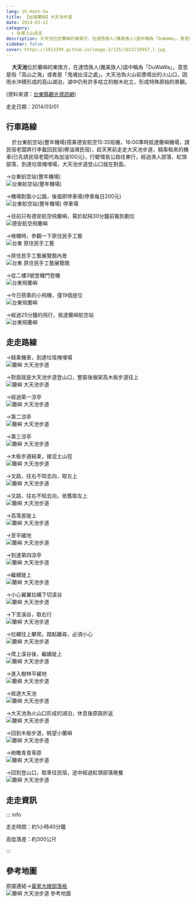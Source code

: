 ```yaml
---
lang: zh-Hant-tw
title: 【台東蘭嶼】大天池步道
date: 2014-03-12
category: 
  - 台東上山走走
description: 大天池位於蘭嶼的東南方，在達悟族人(雅美族人)語中稱為「DuWaWa」，意思是指「高山之海」或者是「鬼魂出沒之處」。大天池為火山岩漿噴出的火山口，因雨水沖積形成的高山湖泊，湖中仍有許多枯立的樹木屹立，形成特殊原始的景觀。
sidebar: false
cover: https://1013399.github.io/image-2/115/1021718957_l.jpg
---
```


    **大天池**位於蘭嶼的東南方，在達悟族人(雅美族人)語中稱為「DuWaWa」，意思是指「高山之海」或者是「鬼魂出沒之處」。大天池為火山岩漿噴出的火山口，因雨水沖積形成的高山湖泊，湖中仍有許多枯立的樹木屹立，形成特殊原始的景觀。

<!-- more -->

(資料來源：[台東縣觀光資訊網](http://tour.taitung.gov.tw/zh-tw/Travel/ScenicSpot/405/%E5%A4%A7%E5%A4%A9%E6%B1%A0))

走走日期：2014/03/01

## 行車路線  
    於台東航空站(豐年機場)搭乘德安航空15:35班機，16:00準時抵達蘭嶼機場，請民宿老闆將行李載回民宿(椰油灣民宿)，趁天黑前走走大天池步道，騎乘租來的機車(已先請民宿老闆代為加油100元)，行駛環島公路往東行，經過漁人部落、紅頭部落，到達垃圾掩埋場，大天池步道登山口就在對面。

→台東航空站(豐年機場)  
![台東航空站(豐年機場)](https://1013399.github.io/image-2/115/1021718806_l.jpg)

→機場對面小公園，後面即停車場(停車每日200元)  
![台東航空站(豐年機場) 停車場](https://1013399.github.io/image-2/115/1021718815_l.jpg)

→目前只有德安航空飛蘭嶼，需於起飛30分鐘前報到劃位  
![德安航空飛蘭嶼](https://1013399.github.io/image-2/115/1021718823_l.jpg)

→候機時，參觀一下原住民手工藝  
![台東 原住民手工藝](https://1013399.github.io/image-2/115/1021718831_l.jpg)

→原住民手工藝展覽館內景  
![台東 原住民手工藝展覽館](https://1013399.github.io/image-2/115/1021718836_l.jpg)

→從二樓3號登機門登機  
![台東飛蘭嶼](https://1013399.github.io/image-2/115/1021718841_l.jpg)

→今日搭乘的小飛機，僅19個座位  
![台東飛蘭嶼](https://1013399.github.io/image-2/115/1021718844_l.jpg)

→經過25分鐘的飛行，抵達蘭嶼航空站  
![台東飛蘭嶼](https://1013399.github.io/image-2/115/1021718853_l.jpg)

## 走走路線  
→騎乘機車，到達垃圾掩埋場  
![蘭嶼 大天池步道](https://1013399.github.io/image-2/115/1021718855_l.jpg)

→對面就是大天池步道登山口，整裝後循架高木板步道往上  
![蘭嶼 大天池步道](https://1013399.github.io/image-2/115/1021718862_l.jpg)

→經過第一涼亭  
![蘭嶼 大天池步道](https://1013399.github.io/image-2/115/1021718867_l.jpg)

→第二涼亭  
![蘭嶼 大天池步道](https://1013399.github.io/image-2/115/1021718881_l.jpg)

→第三涼亭  
![蘭嶼 大天池步道](https://1013399.github.io/image-2/115/1021718886_l.jpg)

→木板步道結束，接泥土山徑  
![蘭嶼 大天池步道](https://1013399.github.io/image-2/115/1021718895_l.jpg)

→叉路，往右不知去向，取左上  
![蘭嶼 大天池步道](https://1013399.github.io/image-2/115/1021718898_l.jpg)

→叉路，往右不知去向，依舊取左上  
![蘭嶼 大天池步道](https://1013399.github.io/image-2/115/1021718904_l.jpg)

→高落差陡上  
![蘭嶼 大天池步道](https://1013399.github.io/image-2/115/1021718909_l.jpg)

→至平緩地  
![蘭嶼 大天池步道](https://1013399.github.io/image-2/115/1021718914_l.jpg)

→到達第四涼亭  
![蘭嶼 大天池步道](https://1013399.github.io/image-2/115/1021718923_l.jpg)

→繼續陡上  
![蘭嶼 大天池步道](https://1013399.github.io/image-2/115/1021718930_l.jpg)

→小心翼翼拉繩下切溪谷  
![蘭嶼 大天池步道](https://1013399.github.io/image-2/115/1021718932_l.jpg)

→下至溪谷，取右行  
![蘭嶼 大天池步道](https://1013399.github.io/image-2/115/1021718935_l.jpg)

→拉繩往上攀爬，踏點難尋，必須小心  
![蘭嶼 大天池步道](https://1013399.github.io/image-2/115/1021718943_l.jpg)

→爬上溪谷後，繼續陡上  
![蘭嶼 大天池步道](https://1013399.github.io/image-2/115/1021718947_l.jpg)

→進入樹林平緩地  
![蘭嶼 大天池步道](https://1013399.github.io/image-2/115/1021718951_l.jpg)

→抵達大天池  
![蘭嶼 大天池步道](https://1013399.github.io/image-2/115/1021718957_l.jpg)

→大天池為火山口形成的湖泊，休息後原路折返  
![蘭嶼 大天池步道](https://1013399.github.io/image-2/115/1021718962_l.jpg)

→回到木板步道，眺望小蘭嶼  
![蘭嶼 大天池步道](https://1013399.github.io/image-2/115/1021718970_l.jpg)

→俯瞰青青草原  
![蘭嶼 大天池步道](https://1013399.github.io/image-2/115/1021718975_l.jpg)

→回到登山口，取車往民宿，途中經過紅頭部落晚餐  
![蘭嶼 大天池步道](https://1013399.github.io/image-2/115/1021718977_l.jpg)

## 走走資訊

::: info

走走時間：約1小時40分鐘

高低落差：約300公尺

:::

## 參考地圖  
原圖連結→[黃家大嫂部落格](http://blog.xuite.net/lin6151/blog/166578765)  
![蘭嶼 大天池步道 參考地圖](https://1013399.github.io/image-2/115/1021719023_l.jpg)